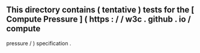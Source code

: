 This
directory
contains
(
tentative
)
tests
for
the
[
Compute
Pressure
]
(
https
:
/
/
w3c
.
github
.
io
/
compute
-
pressure
/
)
specification
.
